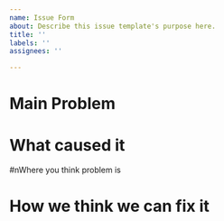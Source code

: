 ```yaml
---
name: Issue Form
about: Describe this issue template's purpose here.
title: ''
labels: ''
assignees: ''

---
```


# Main Problem

# What caused it

#nWhere you think problem is

# How we think we can fix it

